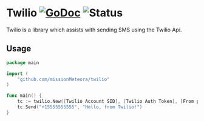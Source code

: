 # Twilio [![GoDoc](https://godoc.org/github.com/missionMeteora/twilio?status.svg)](https://godoc.org/github.com/missionMeteora/twilio) ![Status](https://img.shields.io/badge/status-beta-yellow.svg)

Twilio is a library which assists with sending SMS using the Twilio Api.

## Usage
``` go
package main

import (
	"github.com/missionMeteora/twilio"
)

func main() {
	tc := twilio.New([Twilio Account SID], [Twilio Auth Token], [From phone number])
	tc.Send("+15555555555", "Hello, from Twilio!")
}
```
